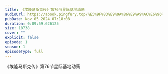 ```yaml
---
title: 《埃隆马斯克传》第76节星际基地动荡
audioUrl: https://abook.pingfury.top/%E5%9F%83%E9%9A%86%E9%A9%AC%E6%96%AF%E5%85%8B%E4%BC%A0-77-%E7%AC%AC76%E8%8A%82%E6%98%9F%E9%99%85%E5%9F%BA%E5%9C%B0%E5%8A%A8%E8%8D%A1-tfetyfg8.mp3
pubDate: Nov 05 2024 07:18:08
duration: 0:09:59.626125
size: 18738
cover: ""
explicit: false
episode: 1
season: 1
episodeType: full
---
```

《埃隆马斯克传》第76节星际基地动荡